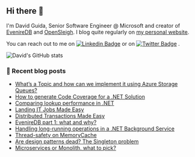## Hi there 👋

I'm David Guida, Senior Software Engineer @ Microsoft and creator of [EvenireDB](https://github.com/mizrael/eveniredb) and [OpenSleigh](https://github.com/mizrael/OpenSleigh). I blog quite regularly on [my personal website](https://www.davidguida.net).

You can reach out to me on [![Linkedin Badge](https://img.shields.io/badge/-LinkedIn-blue?style=flat-square&logo=Linkedin&logoColor=white&link=https://www.linkedin.com/in/davideguida/)](https://www.linkedin.com/in/davideguida/) or on
[![Twitter Badge](https://img.shields.io/badge/-Twitter-1ca0f1?style=flat-square&labelColor=1ca0f1&logo=twitter&logoColor=white&link=https://twitter.com/davideguida82)](https://twitter.com/davideguida82) .

![David's GitHub stats](https://github-readme-stats.vercel.app/api?username=mizrael&show_icons=true&hide_rank=true&include_all_commits&show_owner&theme=react)


### 📗 Recent blog posts
<!--START_SECTION:feed-->
* [What’s a Topic and how can we implement it using Azure Storage Queues?](https:&#x2F;&#x2F;www.davidguida.net&#x2F;azure-storage-topics)
* [How to generate Code Coverage for a .NET Solution](https:&#x2F;&#x2F;www.davidguida.net&#x2F;dotnet-code-coverage-github-action)
* [Comparing lookup performance in .NET](https:&#x2F;&#x2F;www.davidguida.net&#x2F;lookup-performance)
* [Landing IT Jobs Made Easy](https:&#x2F;&#x2F;www.davidguida.net&#x2F;landing-it-jobs-made-easy)
* [Distributed Transactions Made Easy](https:&#x2F;&#x2F;www.davidguida.net&#x2F;distributed-transactions-made-easy)
* [EvenireDB part 1: what and why?](https:&#x2F;&#x2F;www.davidguida.net&#x2F;eveniredb-part-1-what-and-why)
* [Handling long-running operations in a .NET Background Service](https:&#x2F;&#x2F;www.davidguida.net&#x2F;2023-09-21-backgroundservice-long-running-operations)
* [Thread-safety on MemoryCache](https:&#x2F;&#x2F;www.davidguida.net&#x2F;2023-09-21-thread-safety-memorycache)
* [Are design patterns dead? The Singleton problem](https:&#x2F;&#x2F;www.davidguida.net&#x2F;are-design-patterns-dead-singleton)
* [Microservices or Monolith, what to pick?](https:&#x2F;&#x2F;www.davidguida.net&#x2F;microservices-or-monolith-what-to-pick)
<!--END_SECTION:feed-->

